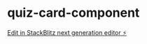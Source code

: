 # quiz-card-component

[Edit in StackBlitz next generation editor ⚡️](https://stackblitz.com/~/github.com/sethsticle/quiz-card-component)